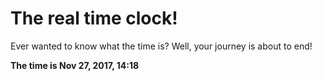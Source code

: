 # The real time clock!

Ever wanted to know what the time is? Well, your journey is about to end!

**The time is Nov 27, 2017, 14:18**